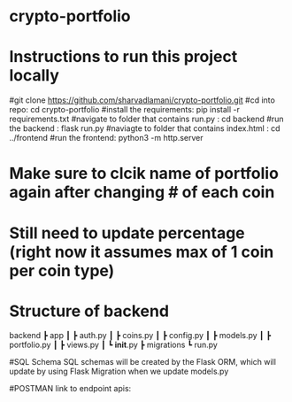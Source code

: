 # crypto-portfolio

# Instructions to run this project locally
#git clone https://github.com/sharvadlamani/crypto-portfolio.git
#cd into repo: cd crypto-portfolio
#install the requirements: pip install -r requirements.txt
#navigate to folder that contains run.py : cd backend
#run the backend : flask run.py
#naviagte to folder that contains index.html : cd ../frontend
#run the frontend: python3 -m http.server

# Make sure to clcik name of portfolio again after changing # of each coin
# Still need to update percentage (right now it assumes max of 1 coin per coin type)



# Structure of backend
backend
 ┣ app
 ┃ ┣ auth.py
 ┃ ┣ coins.py
 ┃ ┣ config.py
 ┃ ┣ models.py
 ┃ ┣ portfolio.py
 ┃ ┣ views.py
 ┃ ┗ __init__.py
 ┣ migrations
 ┗ run.py

#SQL Schema
SQL schemas will be created by the Flask ORM, which will update by using Flask Migration when we update models.py


#POSTMAN
link to endpoint apis: 